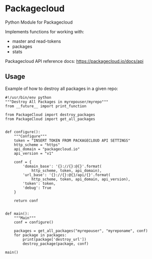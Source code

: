 # Packagecloud

Python Module for Packagecloud

Implements functions for working with:
* master and read-tokens
* packages
* stats

Packagecloud API reference docs:
https://packagecloud.io/docs/api

## Usage

Example of how to destroy all packages in a given repo:

```
#!/usr/bin/env python
"""Destroy All Packages in myrepouser/myrepo"""
from __future__ import print_function

from PackageCloud import destroy_packages
from PackageCloud import get_all_packages


def configure():
    """Configure"""
    token = "INSERT TOKEN FROM PACKAGECLOUD API SETTINGS"
    http_scheme = "https"
    api_domain = "packagecloud.io"
    api_version = "v1"

    conf = {
        'domain_base': '{}://{}:@{}'.format(
            http_scheme, token, api_domain),
        'url_base': '{}://{}:@{}/api/{}'.format(
            http_scheme, token, api_domain, api_version),
        'token': token,
        'debug': True
    }

    return conf


def main():
    """Main"""
    conf = configure()

    packages = get_all_packages("myrepouser", "myreponame", conf)
    for package in packages:
        print(package['destroy_url'])
        destroy_package(package, conf)

main()
```
